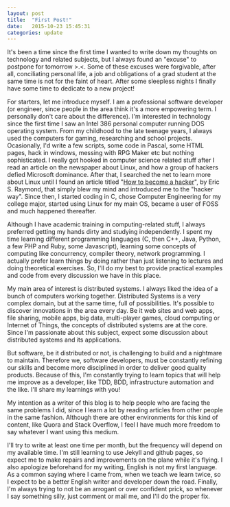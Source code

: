 ```yaml
---
layout: post
title:  "First Post!"
date:   2015-10-23 15:45:31
categories: update
---
```


It's been a time since the first time I wanted to write down my thoughts on technology and related subjects, but I always found an "excuse" to postpone for tomorrow >.<. Some of these excuses were forgivable, after all, conciliating personal life, a job and obligations of a grad student at the same time is not for the faint of heart. After some sleepless nights I finally have some time to dedicate to a new project!

For starters, let me introduce myself. I am a professional software developer (or engineer, since people in the area think it's a more empowering term. I personally don't care about the difference). I'm interested in technology since the first time I saw an Intel 386 personal computer running DOS operating system. From my childhood to the late teenage years, I always used the computers for gaming, researching and school projects. Ocasionally, I'd write a few scripts, some code in Pascal, some HTML pages, hack in windows, messing with RPG Maker etc but nothing sophisticated. I really got hooked in computer science related stuff after I read an article on the newspaper about Linux, and how a group of hackers defied Microsoft dominance. After that, I searched the net to learn more about Linux until I found an article titled "[How to become a hacker][hacker]", by Eric S. Raymond, that simply blew my mind and introduced me to the "hacker way". Since then, I started coding in C, chose Computer Engineering for my college major, started using Linux for my main OS, became a user of FOSS and much happened thereafter.

Although I have academic training in computing-related stuff, I always preferred getting my hands dirty and studying independently. I spent my time learning different programming languages (C, then C++, Java, Python, a few PHP and Ruby, some Javascript), learning some concepts of computing like concurrency, compiler theory, network programming. I actually prefer learn things by doing rather than just listening to lectures and doing theoretical exercises. So, I'll do my best to provide practical examples and code from every discussion we have in this place.

My main area of interest is distributed systems. I always liked the idea of a bunch of computers working together. Distributed Systems is a very complex domain, but at the same time, full of possibilities. It's possible to discover innovations in the area every day. Be it web sites and web apps, file sharing, mobile apps, big data, multi-player games, cloud computing or Internet of Things, the concepts of distributed systems are at the core. Since I'm passionate about this subject, expect some discussion about distributed systems and its applications.

But software, be it distributed or not, is challenging to build and a nightmare to maintain. Therefore we, software developers, must be constantly refining our skills and become more disciplined in order to deliver good quality products. Because of this, I'm constantly trying to learn topics that will help me improve as a developer, like TDD, BDD, infrastructure automation and the like. I'll share my learnings with you!

My intention as a writer of this blog is to help people who are facing the same problems I did, since I learn a lot by reading articles from other people in the same fashion. Although there are other environments for this kind of content, like Quora and Stack Overflow, I feel I have much more freedom to say whatever I want using this medium.

I'll try to write at least one time per month, but the frequency will depend on my available time. I'm still learning to use Jekyll and github pages, so expect me to make repairs and improvements on the plane while it's flying. I also apologize beforehand for my writing, English is not my first language. As a common saying where I came from, when we teach we learn twice, so I expect to be a better English writer and developer down the road. Finally, I'm always trying to not be an arrogant or over confident prick, so whenever I say something silly, just comment or mail me, and I'll do the proper fix.

[hacker]:   http://www.catb.org/esr/faqs/hacker-howto.html
